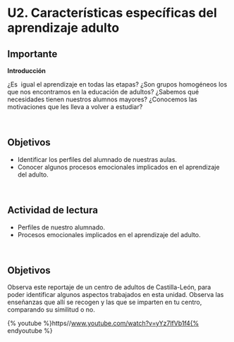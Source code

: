 
# U2. Características específicas del aprendizaje adulto

## Importante

**Introducción**

¿Es  igual el aprendizaje en todas las etapas? ¿Son grupos homogéneos los que nos encontramos en la educación de adultos? ¿Sabemos qué necesidades tienen nuestros alumnos mayores? ¿Conocemos las motivaciones que les lleva a volver a estudiar?

 

## Objetivos

- Identificar los perfiles del alumnado de nuestras aulas.
- Conocer algunos procesos emocionales implicados en el aprendizaje del adulto.

 

## Actividad de lectura

- Perfiles de nuestro alumnado.
- Procesos emocionales implicados en el aprendizaje del adulto.

 

## Objetivos

Observa este reportaje de un centro de adultos de Castilla-León, para poder identificar algunos aspectos trabajados en esta unidad. Observa las enseñanzas que allí se recogen y las que se imparten en tu centro, comparando su similitud o no.

{% youtube %}https//www.youtube.com/watch?v=yYz7lfVb1f4{% endyoutube %}